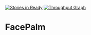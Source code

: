 [![Stories in Ready](https://badge.waffle.io/ThrashingCode/FacePalm.png?label=ready&title=Ready)](https://waffle.io/ThrashingCode/FacePalm)
[![Throughput Graph](https://graphs.waffle.io/ThrashingCode/FacePalm/throughput.svg)](https://waffle.io/ThrashingCode/FacePalm/metrics)
# FacePalm
